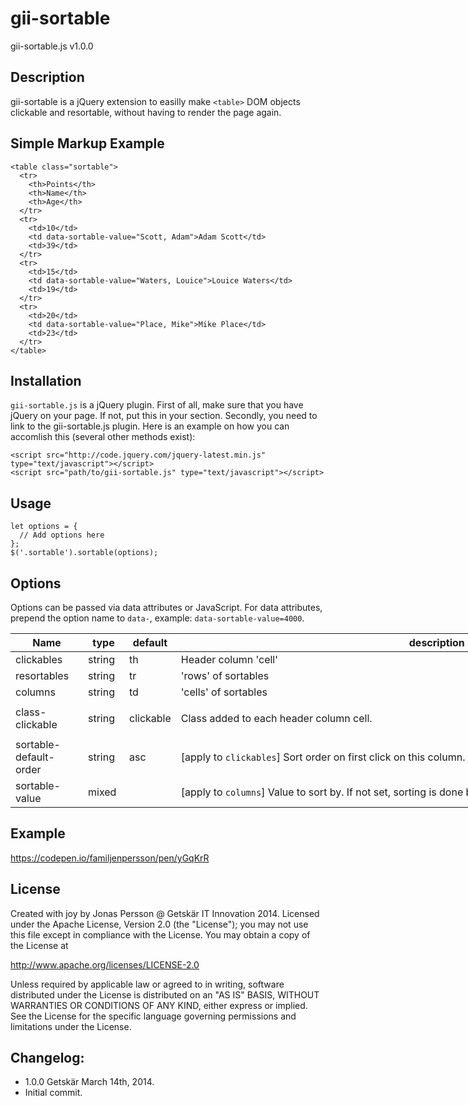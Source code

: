 gii-sortable
============
gii-sortable.js v1.0.0

Description
-----------

gii-sortable is a jQuery extension to easilly make `<table>` DOM
objects clickable and resortable, without having to render the page
again.

Simple Markup Example
---------------------

    <table class="sortable">
      <tr>
        <th>Points</th>
        <th>Name</th>
        <th>Age</th>
      </tr>
      <tr>
        <td>10</td>
        <td data-sortable-value="Scott, Adam">Adam Scott</td>
        <td>39</td>
      </tr>
      <tr>
        <td>15</td>
        <td data-sortable-value="Waters, Louice">Louice Waters</td>
        <td>19</td>
      </tr>
      <tr>
        <td>20</td>
        <td data-sortable-value="Place, Mike">Mike Place</td>
        <td>23</td>
      </tr>
    </table>
    
Installation
------------
`gii-sortable.js` is a jQuery plugin. First of all, make sure that you have jQuery on your page. If not, put this in your <head> section. Secondly, you need to link to the gii-sortable.js plugin. Here is an example on how you can accomlish this (several other methods exist):
  
    <script src="http://code.jquery.com/jquery-latest.min.js" type="text/javascript"></script>
    <script src="path/to/gii-sortable.js" type="text/javascript"></script>

Usage
-----
    let options = {
      // Add options here
    };
    $('.sortable').sortable(options);

Options
-------
Options can be passed via data attributes or JavaScript. For data attributes, prepend the option name to `data-`, example: `data-sortable-value=4000`.
<table class="table table-bordered table-striped" style="width: 1110px;">
                <thead>
                <tr>
                    <th style="width: 100px;">
                        Name</th>
                    <th style="width: 50px;">
                        type</th>
                    <th style="width: 50px;">
                        default</th>
                    <th>
                        description</th>
                </tr>
                </thead>
                <tbody>
                <tr>
                    <td>
                        clickables</td>
                    <td>
                        string</td>
                    <td>
                        th</td>
                    <td>
                        Header column 'cell'</td>
                </tr>
                <tr>
                    <td>
                        resortables</td>
                    <td>
                        string</td>
                    <td>
                        tr</td>
                    <td>
                        'rows' of sortables</td>
                </tr>
                <tr>
                    <td>
                        columns</td>
                    <td>
                        string</td>
                    <td>
                        td</td>
                    <td>
                        'cells' of sortables</td>
                </tr>
                <tr>
                    <td>
                        class-clickable</td>
                    <td>
                        string</td>
                    <td>
                        clickable</td>
                    <td>
                        <p>
                            Class added to each header column cell.</p>
                    </td>
                </tr>
                <tr>
                    <td>
                        sortable-default-order</td>
                    <td>
                        string</td>
                    <td>
                        asc</td>
                    <td>
                        [apply to&nbsp;<code>clickables</code>] Sort order on first click on this column. Set to <code>asc</code>&nbsp;for ascending or <code>desc</code>&nbsp;for descending.</td>
                </tr>
                <tr>
                    <td>
                        sortable-value</td>
                    <td>
                        mixed</td>
                    <td>
                        &nbsp;</td>
                    <td>
                        <span style="background-color: rgb(249, 249, 249);">[apply to&nbsp;</span><code>columns</code><span style="background-color: rgb(249, 249, 249);">]</span>&nbsp;Value to sort by. If not set, sorting is done by cell text. See example above.</td>
                </tr>
                </tbody>
            </table>
            
Example
-------
https://codepen.io/familjenpersson/pen/yGqKrR

License
-------

Created with joy by Jonas Persson @ Getskär IT Innovation 2014.
Licensed under the Apache License, Version 2.0 (the "License"); 
you may not use this file except in compliance with the License.
You may obtain a copy of the License at

http://www.apache.org/licenses/LICENSE-2.0

Unless required by applicable law or agreed to in writing, software
distributed under the License is distributed on an "AS IS" BASIS,
WITHOUT WARRANTIES OR CONDITIONS OF ANY KIND, either express or implied.
See the License for the specific language governing permissions and
limitations under the License.

Changelog:
----------

 * 1.0.0    Getskär March 14th, 2014.
 * Initial commit.
